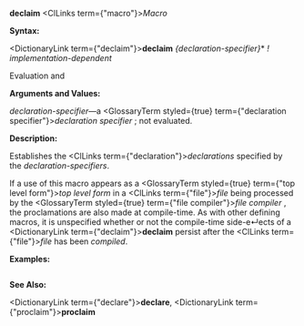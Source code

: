 **declaim** <ClLinks  term={"macro"}><i>Macro</i></ClLinks> 



**Syntax:** 



<DictionaryLink  term={"declaim"}><b>declaim</b></DictionaryLink> *\{declaration-specifier\}*\* *! implementation-dependent* 



Evaluation and 



 



 



**Arguments and Values:** 



*declaration-specifier*—a <GlossaryTerm styled={true} term={"declaration specifier"}><i>declaration specifier</i></GlossaryTerm> ; not evaluated. 



**Description:** 



Establishes the <ClLinks  term={"declaration"}><i>declarations</i></ClLinks> specified by the *declaration-specifiers*. 



If a use of this macro appears as a <GlossaryTerm styled={true} term={"top level form"}><i>top level form</i></GlossaryTerm> in a <ClLinks  term={"file"}><i>file</i></ClLinks> being processed by the <GlossaryTerm styled={true} term={"file compiler"}><i>file compiler</i></GlossaryTerm> , the proclamations are also made at compile-time. As with other defining macros, it is unspecified whether or not the compile-time side-e↵ects of a <DictionaryLink  term={"declaim"}><b>declaim</b></DictionaryLink> persist after the <ClLinks  term={"file"}><i>file</i></ClLinks> has been *compiled*. 



**Examples:**
```lisp

```
**See Also:** 



<DictionaryLink  term={"declare"}><b>declare</b></DictionaryLink>, <DictionaryLink  term={"proclaim"}><b>proclaim</b></DictionaryLink> 



